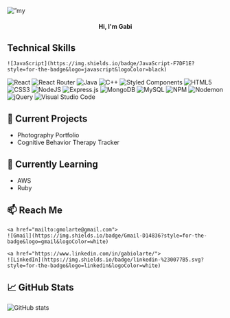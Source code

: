 <p align=”center”>
  <img src="https://user-images.githubusercontent.com/109763891/235325130-62d598e8-fb2b-4482-91d4-92a410314ac6.png" alt=”my banner”>
</p>

<h4 align="center">
  Hi, I'm Gabi
</h4>

## Technical Skills
	![JavaScript](https://img.shields.io/badge/JavaScript-F7DF1E?style=for-the-badge&logo=javascript&logoColor=black)
  ![React](https://img.shields.io/badge/react-%2320232a.svg?style=for-the-badge&logo=react&logoColor=%2361DAFB)
  ![React Router](https://img.shields.io/badge/React_Router-CA4245?style=for-the-badge&logo=react-router&logoColor=white)
  ![Java](https://img.shields.io/badge/java-%23ED8B00.svg?style=for-the-badge&logo=openjdk&logoColor=white)
  ![C++](https://img.shields.io/badge/c++-%2300599C.svg?style=for-the-badge&logo=c%2B%2B&logoColor=white)
  ![Styled Components](https://img.shields.io/badge/styled--components-DB7093?style=for-the-badge&logo=styled-components&logoColor=white)
  ![HTML5](https://img.shields.io/badge/html5-%23E34F26.svg?style=for-the-badge&logo=html5&logoColor=white)
  ![CSS3](https://img.shields.io/badge/css3-%231572B6.svg?style=for-the-badge&logo=css3&logoColor=white)
	![NodeJS](https://img.shields.io/badge/node.js-6DA55F?style=for-the-badge&logo=node.js&logoColor=white)
  ![Express.js](https://img.shields.io/badge/express.js-%23404d59.svg?style=for-the-badge&logo=express&logoColor=%2361DAFB)
  ![MongoDB](https://img.shields.io/badge/MongoDB-%234ea94b.svg?style=for-the-badge&logo=mongodb&logoColor=white)
  ![MySQL](https://img.shields.io/badge/mysql-%2300f.svg?style=for-the-badge&logo=mysql&logoColor=white)
  ![NPM](https://img.shields.io/badge/NPM-%23CB3837.svg?style=for-the-badge&logo=npm&logoColor=white)
  ![Nodemon](https://img.shields.io/badge/NODEMON-%23323330.svg?style=for-the-badge&logo=nodemon&logoColor=%BBDEAD)
  ![jQuery](https://img.shields.io/badge/jquery-%230769AD.svg?style=for-the-badge&logo=jquery&logoColor=white)
  ![Visual Studio Code](https://img.shields.io/badge/Visual%20Studio%20Code-0078d7.svg?style=for-the-badge&logo=visual-studio-code&logoColor=white)

## 👀 Current Projects

  - Photography Portfolio
  - Cognitive Behavior Therapy Tracker

## 🌱 Currently Learning

  - AWS
  - Ruby


## 📫 Reach Me

	<a href="mailto:gmolarte@gmail.com">
    ![Gmail](https://img.shields.io/badge/Gmail-D14836?style=for-the-badge&logo=gmail&logoColor=white)
  </a>

	<a href="https://www.linkedin.com/in/gabiolarte/">
    ![LinkedIn](https://img.shields.io/badge/linkedin-%230077B5.svg?style=for-the-badge&logo=linkedin&logoColor=white)
  </a>

## 📈 GitHub Stats

![GitHub stats](https://github-readme-stats.vercel.app/api?username=babsjohnson&show_icons=true&theme=dark)
